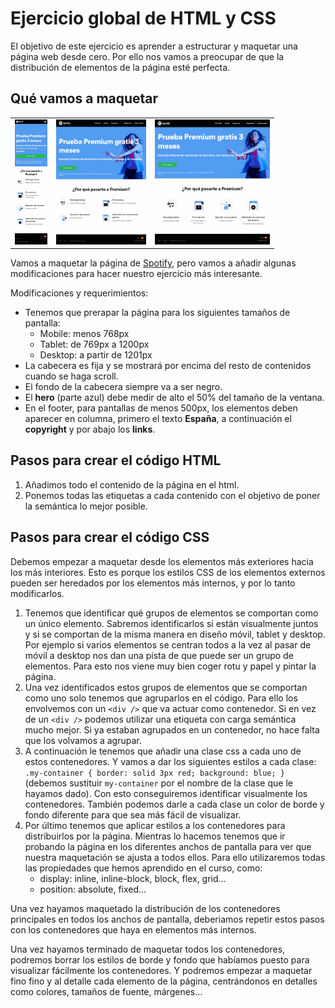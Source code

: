 # Ejercicio global de HTML y CSS 

El objetivo de este ejercicio es aprender a estructurar y maquetar una página web desde cero. Por ello nos vamos a preocupar de que la distribución de elementos de la página esté perfecta.

## Qué vamos a maquetar

<table>
  <tr>
    <td>
      <img src="./design/mobile.jpg" alt="Mobile version" height="200"/>
    </td>
    <td>
      <img src="./design/tablet.jpg" alt="Tablet version" height="200"/>
    </td>
    <td>
      <img src="./design/desktop.jpg" alt="Desktop version" height="200"/>
    </td>
  </tr>
</table>

Vamos a maquetar la página de [Spotify](https://www.spotify.com/es/premium/), pero vamos a añadir algunas modificaciones para hacer nuestro ejercicio más interesante.

Modificaciones y requerimientos:

- Tenemos que prerapar la página para los siguientes tamaños de pantalla:
  - Mobile: menos 768px
  - Tablet: de 769px a 1200px
  - Desktop: a partir de 1201px
- La cabecera es fija y se mostrará por encima del resto de contenidos cuando se haga scroll.
- El fondo de la cabecera siempre va a ser negro.
- El **hero** (parte azul) debe medir de alto el 50% del tamaño de la ventana.
- En el footer, para pantallas de menos 500px, los elementos deben aparecer en columna, primero el texto **España**, a continuación el **copyright** y por abajo los **links**.

## Pasos para crear el código HTML

1. Añadimos todo el contenido de la página en el html.
1. Ponemos todas las etiquetas a cada contenido con el objetivo de poner la semántica lo mejor posible.

## Pasos para crear el código CSS

Debemos empezar a maquetar desde los elementos más exteriores hacia los más interiores. Esto es porque los estilos CSS de los elementos externos pueden ser heredados por los elementos más internos, y por lo tanto modificarlos.

1. Tenemos que identificar qué grupos de elementos se comportan como un único elemento. Sabremos identificarlos si están visualmente juntos y si se comportan de la misma manera en diseño móvil, tablet y desktop. Por ejemplo si varios elementos se centran todos a la vez al pasar de móvil a desktop nos dan una pista de que puede ser un grupo de elementos. Para esto nos viene muy bien coger rotu y papel y pintar la página.
1. Una vez identificados estos grupos de elementos que se comportan como uno solo tenemos que agruparlos en el código. Para ello los envolvemos con un `<div />` que va actuar como contenedor. Si en vez de un `<div />` podemos utilizar una etiqueta con carga semántica mucho mejor. Si ya estaban agrupados en un contenedor, no hace falta que los volvamos a agrupar.
1. A continuación le tenemos que añadir una clase css a cada uno de estos contenedores. Y vamos a dar los siguientes estilos a cada clase: `.my-container { border: solid 3px red; background: blue; }` (debemos sustituir `my-container` por el nombre de la clase que le hayamos dado). Con esto conseguiremos identificar visualmente los contenedores. También podemos darle a cada clase un color de borde y fondo diferente para que sea más fácil de visualizar.
1. Por último tenemos que aplicar estilos a los contenedores para distribuirlos por la página. Mientras lo hacemos tenemos que ir probando la página en los diferentes anchos de pantalla para ver que nuestra maquetación se ajusta a todos ellos. Para ello utilizaremos todas las propiedades que hemos aprendido en el curso, como:
   - display: inline, inline-block, block, flex, grid...
   - position: absolute, fixed...

Una vez hayamos maquetado la distribución de los contenedores principales en todos los anchos de pantalla, deberiamos repetir estos pasos con los contenedores que haya en elementos más internos.

Una vez hayamos terminado de maquetar todos los contenedores, podremos borrar los estilos de borde y fondo que habíamos puesto para visualizar fácilmente los contenedores. Y podremos empezar a maquetar fino fino y al detalle cada elemento de la página, centrándonos en detalles como colores, tamaños de fuente, márgenes...
